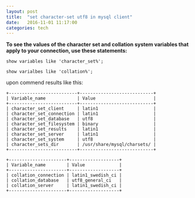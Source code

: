 ```yaml
---
layout: post
title:  "set character-set utf8 in mysql client"
date:   2016-11-01 11:17:00
categories: tech 
---
```


**To see the values of the character set and collation system variables
that apply to your connection, use these statements:**

```mysql
show variables like 'character_set%';

show varialbes like 'collation%';
```
upon commend results like this:

```mysql
+--------------------------+----------------------------+
| Variable_name            | Value                      |
+--------------------------+----------------------------+
| character_set_client     | latin1                     |
| character_set_connection | latin1                     |
| character_set_database   | utf8                       |
| character_set_filesystem | binary                     |
| character_set_results    | latin1                     |
| character_set_server     | latin1                     |
| character_set_system     | utf8                       |
| character_sets_dir       | /usr/share/mysql/charsets/ |
+--------------------------+----------------------------+
```
```mysql
+----------------------+-------------------+
| Variable_name        | Value             |
+----------------------+-------------------+
| collation_connection | latin1_swedish_ci |
| collation_database   | utf8_general_ci   |
| collation_server     | latin1_swedish_ci |
+----------------------+-------------------+
```
